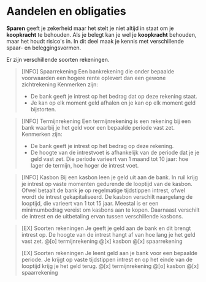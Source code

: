# Aandelen en obligaties

**Sparen** geeft je zekerheid maar het stelt je niet altijd in staat om je **koopkracht** te behouden. Als je belegt kan je wel je **koopkracht** behouden, maar het houdt risico's in. In dit deel maak je kennis met verschillende spaar- en beleggingsvormen.


Er zijn verschillende soorten rekeningen.

> [INFO] Spaarrekening
> Een bankrekening die onder bepaalde voorwaarden een hogere rente oplevert dan een gewone zichtrekening
> Kenmerken zijn:
> - De bank geeft je intrest op het bedrag dat op deze rekening staat.
> - Je kan op elk moment geld afhalen en je kan op elk moment geld bijstorten.

> [INFO] Termijnrekening
> Een termijnrekening is een rekening bij een bank waarbij je het geld voor een bepaalde periode vast zet.
> Kenmerken zijn:
> - De bank geeft je intrest op het bedrag op deze rekening.
> - De hoogte van de intrestvoet is afhankelijk van de periode dat je je geld vast zet. Die periode varieert van 1 maand tot 10 jaar: hoe lager de termijn, hoe hoger de intrest voet.


> [INFO] Kasbon
> Bij een kasbon leen je geld uit aan de bank. In ruil krijg je intrest op vaste momenten gedurende de looptijd van de kasbon.
> Ofwel betaalt de bank je op regelmatige tijdstippen intrest, ofwel wordt de intrest gekapitaliseerd.
> De kasbon verschilt naargelang de looptijd, die varieert van 1 tot 15 jaar.
> Meestal is er een minimumbedrag vereist om kasbons aan te kopen. Daarnaast verschilt de intrest en de uitbetaling ervan tussen verschillende kasbons.


> [EX] Soorten rekeningen
> Je geeft je geld aan de bank en dit brengt intrest op. De hoogte van de intrest hangt af van hoe lang je het geld vast zet.
> @[o] termijnrekening
> @[x] kasbon
> @[x] spaarrekening
>
> [EX] Soorten rekeningen
> Je leent geld aan je bank voor een bepaalde periode. Je krijgt op vaste tijdstippen intrest en op het einde van de looptijd krijg je het geld terug.
> @[x] termijnrekening
> @[o] kasbon
> @[x] spaarrekening

